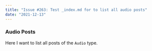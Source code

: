 ```yaml
---
title: "Issue #263: Test _index.md for to list all audio posts"
date: "2021-12-13"
---
```


### Audio Posts

Here I want to list all posts of the `Audio` type.